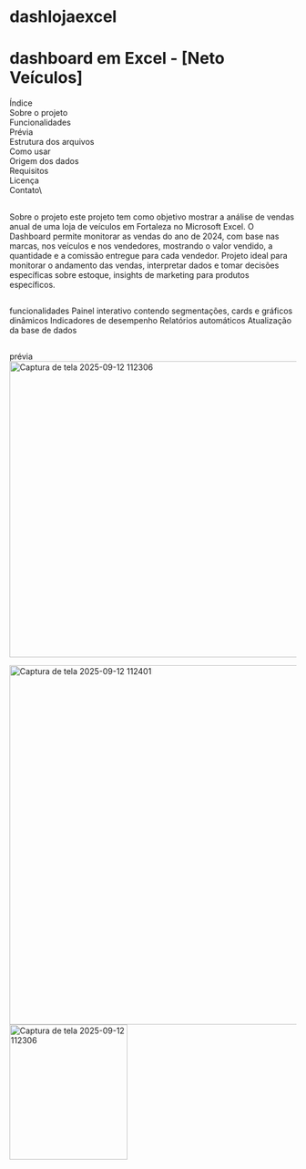 # dashlojaexcel

# dashboard em Excel - [Neto Veículos]

Índice\
Sobre o projeto\
Funcionalidades\
Prévia\
Estrutura dos arquivos\
Como usar\
Origem dos dados\
Requisitos\
Licença\
Contato\

##
Sobre o projeto
este projeto tem como objetivo mostrar a análise de vendas anual de uma loja de veículos em Fortaleza no Microsoft Excel. O Dashboard permite monitorar as vendas do ano de 2024, com base nas marcas, nos veículos e nos vendedores, mostrando o valor vendido, a quantidade e a comissão entregue para cada vendedor.
Projeto ideal para monitorar o andamento  das vendas, interpretar dados e tomar decisões específicas sobre estoque, insights de marketing para produtos específicos.
##
funcionalidades
Painel interativo contendo segmentações, cards e gráficos dinâmicos
Indicadores de desempenho
Relatórios automáticos
Atualização da base de dados
##
prévia
<img width="855" height="520" alt="Captura de tela 2025-09-12 112306" src="https://github.com/user-attachments/assets/165bef0e-a03c-4322-849a-7d3109b55bfd" />

<img width="960" height="631" alt="Captura de tela 2025-09-12 112401" src="https://github.com/user-attachments/assets/42d14e90-74d5-4e36-b757-f2d33fd4e6a8" />

<img width="207" height="237" alt="Captura de tela 2025-09-12 112306" src="https://github.com/user-attachments/assets/e05a16f1-383b-4f72-8422-c60c87ae9d45" />
